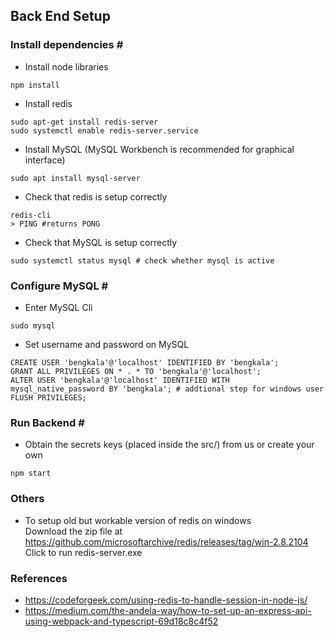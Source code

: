 ## Back End Setup

### Install dependencies \#
- Install node libraries
```
npm install
```
- Install redis
```
sudo apt-get install redis-server
sudo systemctl enable redis-server.service
```
- Install MySQL (MySQL Workbench is recommended for graphical interface)
```
sudo apt install mysql-server
```
- Check that redis is setup correctly
```
redis-cli
> PING #returns PONG
```
- Check that MySQL is setup correctly
```
sudo systemctl status mysql # check whether mysql is active
```

### Configure MySQL \#
- Enter MySQL Cli
```
sudo mysql
```
- Set username and password on MySQL
```
CREATE USER 'bengkala'@'localhost' IDENTIFIED BY 'bengkala';
GRANT ALL PRIVILEGES ON * . * TO 'bengkala'@'localhost';
ALTER USER 'bengkala'@'localhost' IDENTIFIED WITH mysql_native_password BY 'bengkala'; # addtional step for windows user
FLUSH PRIVILEGES;
```

### Run Backend \#
- Obtain the secrets keys (placed inside the src/) from us or create your own
```
npm start
```

### Others
- To setup old but workable version of redis on windows <br />
  Download the zip file at https://github.com/microsoftarchive/redis/releases/tag/win-2.8.2104 <br />
  Click to run redis-server.exe
    
### References
- https://codeforgeek.com/using-redis-to-handle-session-in-node-js/
- https://medium.com/the-andela-way/how-to-set-up-an-express-api-using-webpack-and-typescript-69d18c8c4f52



